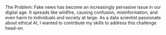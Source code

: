 The Problem:
Fake news has become an increasingly pervasive issue in our digital age. It spreads like wildfire, causing confusion, misinformation, and even harm to individuals and society at large. As a data scientist passionate about ethical AI, I wanted to contribute my skills to address this challenge head-on.
